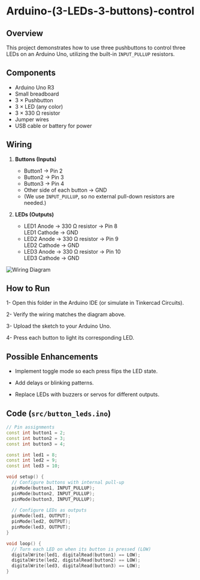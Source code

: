# Arduino-(3-LEDs-3-buttons)-control


## Overview
This project demonstrates how to use three pushbuttons to control three LEDs on an Arduino Uno, utilizing the built-in `INPUT_PULLUP` resistors.

## Components
- Arduino Uno R3  
- Small breadboard  
- 3 × Pushbutton  
- 3 × LED (any color)  
- 3 × 330 Ω resistor  
- Jumper wires  
- USB cable or battery for power  

## Wiring

1. **Buttons (Inputs)**  
   - Button1 → Pin 2  
   - Button2 → Pin 3  
   - Button3 → Pin 4  
   - Other side of each button → GND  
   - (We use `INPUT_PULLUP`, so no external pull-down resistors are needed.)

2. **LEDs (Outputs)**  
   - LED1 Anode → 330 Ω resistor → Pin 8  
     LED1 Cathode → GND  
   - LED2 Anode → 330 Ω resistor → Pin 9  
     LED2 Cathode → GND  
   - LED3 Anode → 330 Ω resistor → Pin 10  
     LED3 Cathode → GND  

![Wiring Diagram](circuitconnection.png)


## How to Run
1- Open this folder in the Arduino IDE (or simulate in Tinkercad Circuits).

2- Verify the wiring matches the diagram above.

3- Upload the sketch to your Arduino Uno.

4- Press each button to light its corresponding LED.

## Possible Enhancements
- Implement toggle mode so each press flips the LED state.

- Add delays or blinking patterns.

- Replace LEDs with buzzers or servos for different outputs.




## Code (`src/button_leds.ino`)

```cpp
// Pin assignments
const int button1 = 2;
const int button2 = 3;
const int button3 = 4;

const int led1 = 8;
const int led2 = 9;
const int led3 = 10;

void setup() {
  // Configure buttons with internal pull-up
  pinMode(button1, INPUT_PULLUP);
  pinMode(button2, INPUT_PULLUP);
  pinMode(button3, INPUT_PULLUP);
  
  // Configure LEDs as outputs
  pinMode(led1, OUTPUT);
  pinMode(led2, OUTPUT);
  pinMode(led3, OUTPUT);
}

void loop() {
  // Turn each LED on when its button is pressed (LOW)
  digitalWrite(led1, digitalRead(button1) == LOW);
  digitalWrite(led2, digitalRead(button2) == LOW);
  digitalWrite(led3, digitalRead(button3) == LOW);
}
